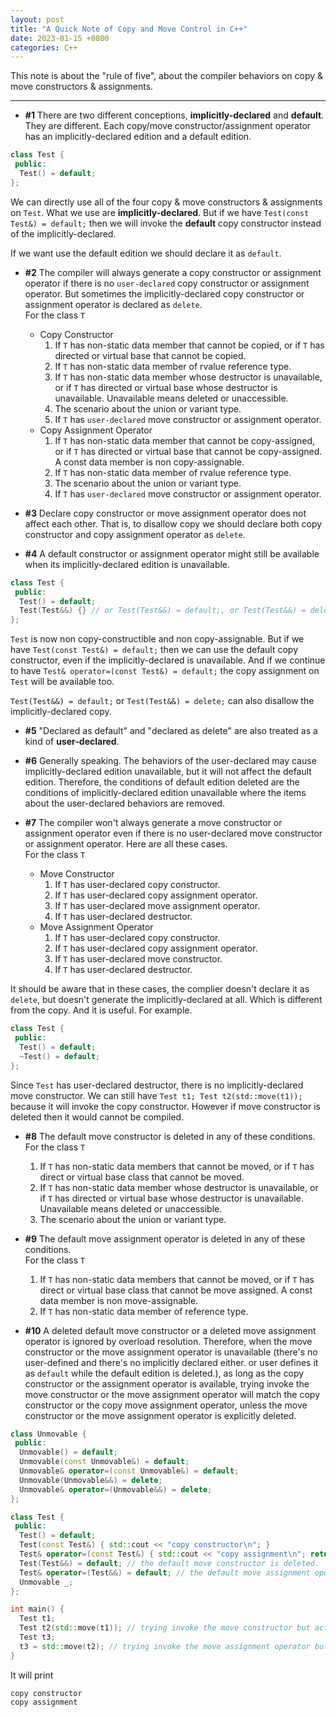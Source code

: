 ```yaml
---
layout: post
title: "A Quick Note of Copy and Move Control in C++"
date: 2023-01-15 +0800
categories: C++
---
```


This note is about the "rule of five", about the compiler behaviors on copy & move constructors & assignments.

---

- **#1** There are two different conceptions, **implicitly-declared** and **default**. They are different. Each copy/move constructor/assignment operator has an implicitly-declared edition and a default edition.

```c++
class Test {
 public:
  Test() = default;
};
```

We can directly use all of the four copy & move constructors & assignments on `Test`. What we use are **implicitly-declared**. But if we have `Test(const Test&) = default;` then we will invoke the **default** copy constructor instead of the implicitly-declared.

If we want use the default edition we should declare it as `default`.

- **#2** The compiler will always generate a copy constructor or assignment operator if there is no `user-declared` copy constructor or assignment operator. But sometimes the implicitly-declared copy constructor or assignment operator is declared as `delete`.
  <br /> For the class `T`
  - Copy Constructor
    1. If `T` has non-static data member that cannot be copied, or if `T` has directed or virtual base that cannot be copied.
    2. If `T` has non-static data member of rvalue reference type.
    3. If `T` has non-static data member whose destructor is unavailable, or if `T` has directed or virtual base whose destructor is unavailable. Unavailable means deleted or unaccessible.
    4. The scenario about the union or variant type.
    5. If `T` has `user-declared` move constructor or assignment operator.
  - Copy Assignment Operator
    1. If `T` has non-static data member that cannot be copy-assigned, or if `T` has directed or virtual base that cannot be copy-assigned. A const data member is non copy-assignable.
    2. If `T` has non-static data member of rvalue reference type.
    3. The scenario about the union or variant type.
    4. If `T` has `user-declared` move constructor or assignment operator.

- **#3** Declare copy constructor or move assignment operator does not affect each other. That is, to disallow copy we should declare both copy constructor and copy assignment operator as `delete`.

- **#4** A default constructor or assignment operator might still be available when its implicitly-declared edition is unavailable.

```c++
class Test {
 public:
  Test() = default;
  Test(Test&&) {} // or Test(Test&&) = default;, or Test(Test&&) = delete;
};
```

`Test` is now non copy-constructible and non copy-assignable. But if we have `Test(const Test&) = default;` then we can use the default copy constructor, even if the implicitly-declared is unavailable. And if we continue to have `Test& operator=(const Test&) = default;` the copy assignment on `Test` will be available too.

`Test(Test&&) = default;` or `Test(Test&&) = delete;` can also disallow the implicitly-declared copy.

- **#5** "Declared as default" and "declared as delete" are also treated as a kind of **user-declared**.

- **#6** Generally speaking. The behaviors of the user-declared may cause implicitly-declared edition unavailable, but it will not affect the default edition. Therefore, the conditions of default edition deleted are the conditions of implicitly-declared edition unavailable where the items about the user-declared behaviors are removed.

- **#7** The compiler won't always generate a move constructor or assignment operator even if there is no user-declared move constructor or assignment operator. Here are all these cases.
  <br /> For the class `T`
  - Move Constructor
    1. If `T` has user-declared copy constructor.
    2. If `T` has user-declared copy assignment operator.
    3. If `T` has user-declared move assignment operator.
    4. If `T` has user-declared destructor.
  - Move Assignment Operator
    1. If `T` has user-declared copy constructor.
    2. If `T` has user-declared copy assignment operator.
    3. If `T` has user-declared move constructor.
    4. If `T` has user-declared destructor.

It should be aware that in these cases, the complier doesn't declare it as `delete`, but doesn't generate the implicitly-declared at all. Which is different from the copy. And it is useful. For example.

```c++
class Test {
 public:
  Test() = default;
  ~Test() = default;
};
```

Since `Test` has user-declared destructor, there is no implicitly-declared move constructor. We can still have `Test t1; Test t2(std::move(t1));` because it will invoke the copy constructor. However if move constructor is deleted then it would cannot be compiled.

- **#8** The default move constructor is deleted in any of these conditions.
  <br /> For the class `T`
  1. If `T` has non-static data members that cannot be moved, or if `T` has direct or virtual base class that cannot be moved.
  2. If `T` has non-static data member whose destructor is unavailable, or if `T` has directed or virtual base whose destructor is unavailable. Unavailable means deleted or unaccessible.
  3. The scenario about the union or variant type.

- **#9** The default move assignment operator is deleted in any of these conditions.
  <br /> For the class `T`
  1. If `T` has non-static data members that cannot be moved, or if `T` has direct or virtual base class that cannot be move assigned. A const data member is non move-assignable.
  2. If `T` has non-static data member of reference type.

- **#10** A deleted default move constructor or a deleted move assignment operator is ignored by overload resolution. Therefore, when the move constructor or the move assignment operator is unavailable (there's no user-defined and there's no implicitly declared either. or user defines it as `default` while the default edition is deleted.), as long as the copy constructor or the assignment operator is available, trying invoke the move constructor or the move assignment operator will match the copy constructor or the copy move assignment operator, unless the move constructor or the move assignment operator is explicitly deleted.

```c++
class Unmovable {
 public:
  Unmovable() = default;
  Unmovable(const Unmovable&) = default;
  Unmovable& operator=(const Unmovable&) = default;
  Unmovable(Unmovable&&) = delete;
  Unmovable& operator=(Unmovable&&) = delete;
};

class Test {
 public:
  Test() = default;
  Test(const Test&) { std::cout << "copy constructor\n"; } 
  Test& operator=(const Test&) { std::cout << "copy assignment\n"; return *this; }
  Test(Test&&) = default; // the default move constructor is deleted.
  Test& operator=(Test&&) = default; // the default move assignment operator is deleted.
  Unmovable _;
};

int main() {
  Test t1;
  Test t2(std::move(t1)); // trying invoke the move constructor but actually invoke the copy.
  Test t3;
  t3 = std::move(t2); // trying invoke the move assignment operator but actually invoke the copy.
}
```

It will print
```
copy constructor
copy assignment
```
